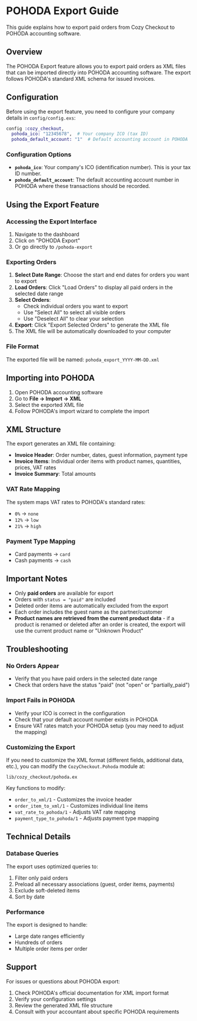 # POHODA Export Guide

This guide explains how to export paid orders from Cozy Checkout to POHODA accounting software.

## Overview

The POHODA Export feature allows you to export paid orders as XML files that can be imported directly into POHODA accounting software. The export follows POHODA's standard XML schema for issued invoices.

## Configuration

Before using the export feature, you need to configure your company details in `config/config.exs`:

```elixir
config :cozy_checkout,
  pohoda_ico: "12345678",  # Your company ICO (tax ID)
  pohoda_default_account: "1"  # Default accounting account in POHODA
```

### Configuration Options

- **`pohoda_ico`**: Your company's ICO (identification number). This is your tax ID number.
- **`pohoda_default_account`**: The default accounting account number in POHODA where these transactions should be recorded.

## Using the Export Feature

### Accessing the Export Interface

1. Navigate to the dashboard
2. Click on "POHODA Export"
3. Or go directly to `/pohoda-export`

### Exporting Orders

1. **Select Date Range**: Choose the start and end dates for orders you want to export
2. **Load Orders**: Click "Load Orders" to display all paid orders in the selected date range
3. **Select Orders**: 
   - Check individual orders you want to export
   - Use "Select All" to select all visible orders
   - Use "Deselect All" to clear your selection
4. **Export**: Click "Export Selected Orders" to generate the XML file
5. The XML file will be automatically downloaded to your computer

### File Format

The exported file will be named: `pohoda_export_YYYY-MM-DD.xml`

## Importing into POHODA

1. Open POHODA accounting software
2. Go to **File → Import → XML**
3. Select the exported XML file
4. Follow POHODA's import wizard to complete the import

## XML Structure

The export generates an XML file containing:

- **Invoice Header**: Order number, dates, guest information, payment type
- **Invoice Items**: Individual order items with product names, quantities, prices, VAT rates
- **Invoice Summary**: Total amounts

### VAT Rate Mapping

The system maps VAT rates to POHODA's standard rates:

- `0%` → `none`
- `12%` → `low`
- `21%` → `high`

### Payment Type Mapping

- Card payments → `card`
- Cash payments → `cash`

## Important Notes

- Only **paid orders** are available for export
- Orders with `status = "paid"` are included
- Deleted order items are automatically excluded from the export
- Each order includes the guest name as the partner/customer
- **Product names are retrieved from the current product data** - if a product is renamed or deleted after an order is created, the export will use the current product name or "Unknown Product"

## Troubleshooting

### No Orders Appear

- Verify that you have paid orders in the selected date range
- Check that orders have the status "paid" (not "open" or "partially_paid")

### Import Fails in POHODA

- Verify your ICO is correct in the configuration
- Check that your default account number exists in POHODA
- Ensure VAT rates match your POHODA setup (you may need to adjust the mapping)

### Customizing the Export

If you need to customize the XML format (different fields, additional data, etc.), you can modify the `CozyCheckout.Pohoda` module at:

`lib/cozy_checkout/pohoda.ex`

Key functions to modify:
- `order_to_xml/1` - Customizes the invoice header
- `order_item_to_xml/1` - Customizes individual line items
- `vat_rate_to_pohoda/1` - Adjusts VAT rate mapping
- `payment_type_to_pohoda/1` - Adjusts payment type mapping

## Technical Details

### Database Queries

The export uses optimized queries to:
1. Filter only paid orders
2. Preload all necessary associations (guest, order items, payments)
3. Exclude soft-deleted items
4. Sort by date

### Performance

The export is designed to handle:
- Large date ranges efficiently
- Hundreds of orders
- Multiple order items per order

## Support

For issues or questions about POHODA export:
1. Check POHODA's official documentation for XML import format
2. Verify your configuration settings
3. Review the generated XML file structure
4. Consult with your accountant about specific POHODA requirements
